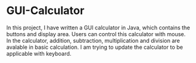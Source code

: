 # GUI-Calculator

In this project, I have written a GUI calculator in Java, which contains the buttons and display area. Users can control this calculator with mouse.  
In the calculator, addition, subtraction, multiplication and division are avalable in basic calculation.
I am trying to update the calculator to be applicable with keyboard.
